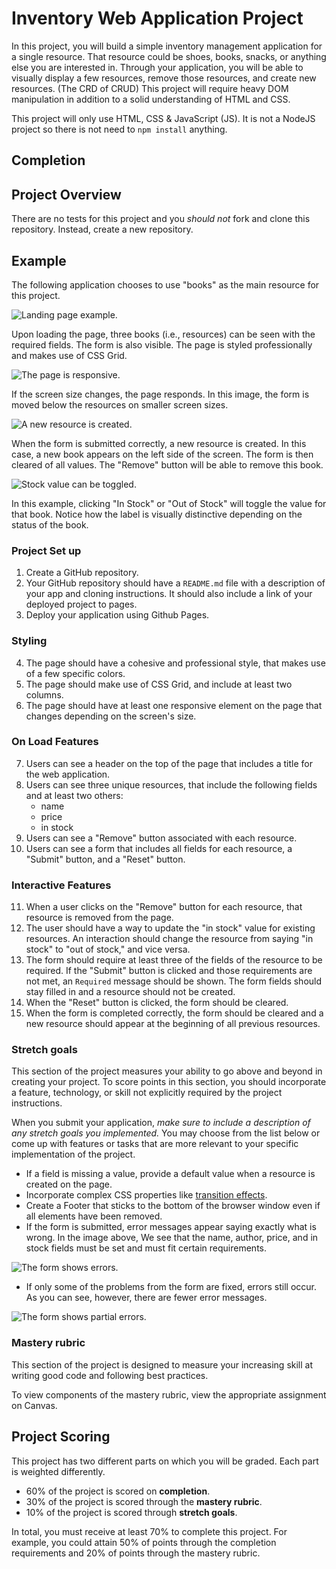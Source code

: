 # Inventory Web Application Project

In this project, you will build a simple inventory management application for a single resource. That resource could be shoes, books, snacks, or anything else you are interested in. Through your application, you will be able to visually display a few resources, remove those resources, and create new resources. (The CRD of CRUD) This project will require heavy DOM manipulation in addition to a solid understanding of HTML and CSS.

This project will only use HTML, CSS & JavaScript (JS). It is not a NodeJS project so there is not need to `npm install` anything.

## Completion

## Project Overview

There are no tests for this project and you _should not_ fork and clone this repository. Instead, create a new repository.

## Example

The following application chooses to use "books" as the main resource for this project.

![Landing page example.](./assets/landing-page.png)

Upon loading the page, three books (i.e., resources) can be seen with the required fields. The form is also visible. The page is styled professionally and makes use of CSS Grid.

![The page is responsive.](./assets/responsive.png)

If the screen size changes, the page responds. In this image, the form is moved below the resources on smaller screen sizes.

![A new resource is created.](./assets/create-new-resource.png)

When the form is submitted correctly, a new resource is created. In this case, a new book appears on the left side of the screen. The form is then cleared of all values. The "Remove" button will be able to remove this book.

![Stock value can be toggled.](./assets/toggle-in-stock.png)

In this example, clicking "In Stock" or "Out of Stock" will toggle the value for that book. Notice how the label is visually distinctive depending on the status of the book.

### Project Set up

1. Create a GitHub repository.
1. Your GitHub repository should have a `README.md` file with a description of your app and cloning instructions. It should also include a link of your deployed project to pages.
1. Deploy your application using Github Pages.

### Styling

4. The page should have a cohesive and professional style, that makes use of a few specific colors.
1. The page should make use of CSS Grid, and include at least two columns.
1. The page should have at least one responsive element on the page that changes depending on the screen's size.

### On Load Features

7. Users can see a header on the top of the page that includes a title for the web application.
1. Users can see three unique resources, that include the following fields and at least two others:
   - name
   - price
   - in stock
1. Users can see a "Remove" button associated with each resource.
1. Users can see a form that includes all fields for each resource, a "Submit" button, and a "Reset" button.

### Interactive Features

11. When a user clicks on the "Remove" button for each resource, that resource is removed from the page.
1. The user should have a way to update the "in stock" value for existing resources. An interaction should change the resource from saying "in stock" to "out of stock," and vice versa.
1. The form should require at least three of the fields of the resource to be required. If the "Submit" button is clicked and those requirements are not met, an `Required` message should be shown. The form fields should stay filled in and a resource should not be created.
1. When the "Reset" button is clicked, the form should be cleared.
1. When the form is completed correctly, the form should be cleared and a new resource should appear at the beginning of all previous resources.

### Stretch goals

This section of the project measures your ability to go above and beyond in creating your project. To score points in this section, you should incorporate a feature, technology, or skill not explicitly required by the project instructions.

When you submit your application, _make sure to include a description of any stretch goals you implemented._ You may choose from the list below or come up with features or tasks that are more relevant to your specific implementation of the project.

- If a field is missing a value, provide a default value when a resource is created on the page.
- Incorporate complex CSS properties like [transition effects](https://css-tricks.com/almanac/properties/t/transition/).
- Create a Footer that sticks to the bottom of the browser window even if all elements have been removed.
- If the form is submitted, error messages appear saying exactly what is wrong. In the image above, We see that the name, author, price, and in stock fields must be set and must fit certain requirements.

![The form shows errors.](./assets/form-submit-errors.png)

- If only some of the problems from the form are fixed, errors still occur. As you can see, however, there are fewer error messages.

![The form shows partial errors.](./assets/form-submit-partial-errors.png)

### Mastery rubric

This section of the project is designed to measure your increasing skill at writing good code and following best practices.

To view components of the mastery rubric, view the appropriate assignment on Canvas.

## Project Scoring

This project has two different parts on which you will be graded. Each part is weighted differently.

- 60% of the project is scored on **completion**.
- 30% of the project is scored through the **mastery rubric**.
- 10% of the project is scored through **stretch goals**.

In total, you must receive at least 70% to complete this project. For example, you could attain 50% of points through the completion requirements and 20% of points through the mastery rubric.
